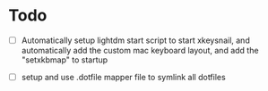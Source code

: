 # Todo


- [ ] Automatically setup lightdm start script to start xkeysnail, and automatically add the custom mac keyboard layout, and add the "setxkbmap" to startup


- [ ] setup and use .dotfile mapper file to symlink all dotfiles
